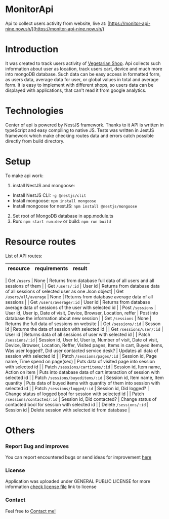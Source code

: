 # MonitorApi
Api to collect users activity from website, live at: [https://monitor-api-nine.now.sh/](https://monitor-api-nine.now.sh/)


# Introduction
It was created to track users activity of [Vegetarian Shop](https://vegeshop-714fb.firebaseapp.com/). Api collects such information about user as location, track users cart, device and much more into mongoDB database. Such data can be easy access in formatted form, as users data, average data for user, or global values in total and average form. It is easy to implement with different shops, so users data can be displayed with applications, that can't read it from google analytics.

# Technologies
Center of api is powered by NestJS framework. Thanks to it API is written in typeScript and easy compiling to native JS. Tests was written in JestJS framework which make checking routes data and errors catch possible directly from build directory.

# Setup
To make api work:
1. install NestJS and mongoose:
- Install NestJS CLI: `-g @nestjs/clit`
- Install mongoose: `npm install mongoose`
- Install mongoose for nestJS: `npm install @nestjs/mongoose`
2. Set root of MongoDB database in app.module.ts
3. Run: `npm start run:dev` or build: `npm run build`

# Resource routes
List of API routes:


| resource      | requirements        |result        |
|:--------------|:--------------------|:-------------|

| Get `/users` | None | Returns from database full data of all users and all sessions of them |
| Get `/users/:id` | User id | Returns from database data of all sessions of selected user as one Json object|
| Get `/users/all/average` | None | Returns from database average data of all sessions |
| Get `/users/average/:id` | User id | Returns from database average data of sessions of the user with selected id |
| Post `/sessions` | User id, User ip, Date of visit, Device, Browser, Location, reffer | Post into database the information about new session |
| Get `/sessions` | None | Returns the full data of sessions on website |
| Get `/sessions/:id` | Sesson id | Returns the data of session with selected id |
| Get `/sessions/user/:id` | User id | Returns data of all sessions of user with selected id |
| Patch `/sessions/:id` | Session id, User Id, User ip, Number of visit, Date of visit, Device, Browser, Location, Reffer, Visited pages, Items in cart, Buyed items, Was user logged?, Did user contacted service desk? | Updates all data of session with selected id |
| Patch `/sessions/pages/:id` | Session id, Page name, Time spend on page(sec) | Puts data of visited page into session with selected id |
| Patch `/sessions/cartitems/:id` | Session id, Item name, Action on item | Puts into database data of cart interaction of session with selected id |
| Patch `/sessions/buyeditems/:id` | Session id, Item name, Item quantity | Puts data of buyed items with quantity of them into session with selected id |
| Patch `/sessions/logged/:id` | Session id, Did logged? | Change status of logged bool for session with selected id |
| Patch `/sessions/contacted/:id` | Session id, Did contacted? | Change status of contacted bool for session with selected id |
| Delete `/sessions/:id` | Session id | Delete session with selected id from database |

# Others
### Report Bug and improves

You can report encountered bugs or send ideas for improvement [here](https://github.com/TomaszOrpik/MonitorApi/issues/new)


### License

Application was uploaded under GENERAL PUBLIC LICENSE for more information [check license file](https://github.com/TomaszOrpik/MonitorApi/blob/master/LICENSE) link to license

### Contact

Feel free to [Contact me!](https://github.com/TomaszOrpik)
